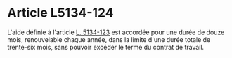 # Article L5134-124

L'aide définie à l'article [L. 5134-123][1] est accordée pour une durée de douze mois, renouvelable chaque année, dans la limite d'une durée totale de trente-six mois, sans pouvoir excéder le terme du contrat de travail.

 [1]: /affichCodeArticle.do?cidTexte=LEGITEXT000006072050&idArticle=LEGIARTI000026538579&dateTexte=&categorieLien=cid